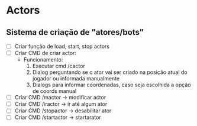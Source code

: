 # Actors
## Sistema de criação de "atores/bots"

- [ ] Criar função de load, start, stop actors
- [ ] Criar CMD de criar actor:
    - Funcionamento:
        1. Executar cmd /cactor
        2. Dialog perguntando se o ator vai ser criado na posição atual do jogador ou informada manualmente
        3. Dialogs para informar coordenadas, caso seja escolhida a opção de coords manual
- [ ] Criar CMD /mactor -> modificar actor 
- [ ] Criar CMD /iractor -> ir até algum ator
- [ ] Criar CMD /stopactor -> desabilitar ator
- [ ] Criar CMD /startactor -> startarator